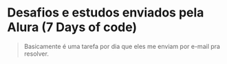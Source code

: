 # Desafios e estudos enviados pela Alura (7 Days of code)

> Basicamente é uma tarefa por dia que eles me enviam por e-mail pra resolver.
